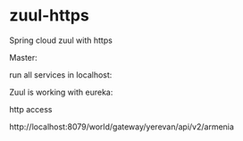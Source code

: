 # zuul-https
Spring cloud zuul with https

Master:

run all services in localhost:

Zuul is working with eureka:

http access

http://localhost:8079/world/gateway/yerevan/api/v2/armenia
